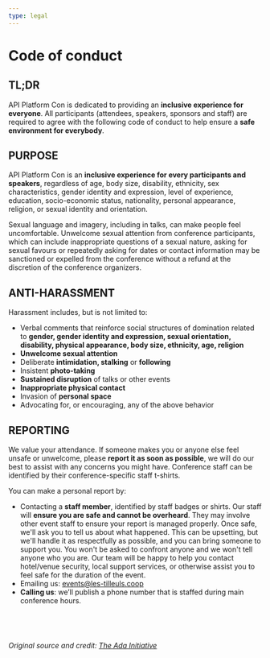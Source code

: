 ```yaml
---
type: legal
---
```


# Code of conduct

## TL;DR
API Platform Con is dedicated to providing an **inclusive experience for everyone**. All participants (attendees, speakers, sponsors and staff) are required to agree with the following code of conduct to help ensure a **safe environment for everybody**.

## PURPOSE
API Platform Con is an **inclusive experience for every participants and speakers**, regardless of age, body size, disability, ethnicity, sex characteristics, gender identity and expression, level of experience, education, socio-economic status, nationality, personal appearance, religion, or sexual identity and orientation.

Sexual language and imagery, including in talks, can make people feel uncomfortable. Unwelcome sexual attention from conference participants, which can include inappropriate questions of a sexual nature, asking for sexual favours or repeatedly asking for dates or contact information may be sanctioned or expelled from the conference without a refund at the discretion of the conference organizers.


## ANTI-HARASSMENT
Harassment includes, but is not limited to:

- Verbal comments that reinforce social structures of domination related to **gender, gender identity and expression, sexual orientation, disability, physical appearance, body size, ethnicity, age, religion**
- **Unwelcome sexual attention**
- Deliberate **intimidation, stalking** or **following**
- Insistent **photo-taking**
- **Sustained disruption** of talks or other events
- **Inappropriate physical contact**
- Invasion of **personal space**
- Advocating for, or encouraging, any of the above behavior

## REPORTING
We value your attendance. If someone makes you or anyone else feel unsafe or unwelcome, please **report it as soon as possible**, we will do our best to assist with any concerns you might have. Conference staff can be identified by their conference-specific staff t-shirts.

You can make a personal report by:
- Contacting a **staff member**, identified by staff badges or shirts. Our staff will **ensure you are safe and cannot be overheard**. They may involve other event staff to ensure your report is managed properly. Once safe, we'll ask you to tell us about what happened. This can be upsetting, but we'll handle it as respectfully as possible, and you can bring someone to support you. You won't be asked to confront anyone and we won't tell anyone who you are. Our team will be happy to help you contact hotel/venue security, local support services, or otherwise assist you to feel safe for the duration of the event.
- Emailing us: <events@les-tilleuls.coop>
- **Calling us**: we’ll publish a phone number that is staffed during main conference hours.


&nbsp;
&nbsp;
&nbsp;
---
*Original source and credit: [The Ada Initiative](https://geekfeminism.wikia.org/wiki/Conference_anti-harassment/Policy)*
